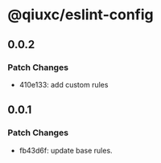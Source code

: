 # @qiuxc/eslint-config

## 0.0.2

### Patch Changes

- 410e133: add custom rules

## 0.0.1

### Patch Changes

- fb43d6f: update base rules.
